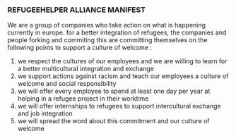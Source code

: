 ### REFUGEEHELPER ALLIANCE MANIFEST

We are a group of companies who take action on what is happening currently in europe. 
for a better integration of refugees, the companies and people forking and commiting this are committing themselves on the following points to support a culture of welcome :

1. we respect the cultures of our employees and we are willing to learn for a better multicultural integration and exchange
2. we support actions against racism and teach our employees a culture of welcome and social responsibility
3. we will offer every employee to spend at least one day per year at helping in a refugee project in their worktime
4. we will offer internships to refugees to support intercultural exchange and job integration
5. we will spread the word about this commitment and our culture of welcome
